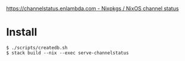 [https://channelstatus.enlambda.com - Nixpkgs / NixOS channel status](https://channelstatus.enlambda.com)


# Install

    $ ./scripts/createdb.sh
    $ stack build --nix --exec serve-channelstatus

